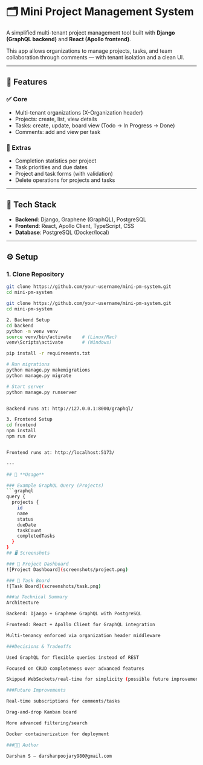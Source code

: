 # 🗂️ **Mini Project Management System**

A simplified multi-tenant project management tool built with **Django (GraphQL backend)** and **React (Apollo frontend)**.  

This app allows organizations to manage projects, tasks, and team collaboration through comments — with tenant isolation and a clean UI.  

---

## 📌 **Features**

### ✅ Core
- Multi-tenant organizations (X-Organization header)  
- Projects: create, list, view details  
- Tasks: create, update, board view (Todo → In Progress → Done)  
- Comments: add and view per task  

### 🎯 Extras
- Completion statistics per project  
- Task priorities and due dates  
- Project and task forms (with validation)  
- Delete operations for projects and tasks  

---

## 🚀 **Tech Stack**
- **Backend**: Django, Graphene (GraphQL), PostgreSQL  
- **Frontend**: React, Apollo Client, TypeScript, CSS  
- **Database**: PostgreSQL (Docker/local)  

---

## ⚙️ **Setup**

### 1. Clone Repository
```bash
git clone https://github.com/your-username/mini-pm-system.git
cd mini-pm-system

git clone https://github.com/your-username/mini-pm-system.git
cd mini-pm-system

2. Backend Setup
cd backend
python -m venv venv
source venv/bin/activate    # (Linux/Mac)
venv\Scripts\activate       # (Windows)

pip install -r requirements.txt

# Run migrations
python manage.py makemigrations
python manage.py migrate

# Start server
python manage.py runserver


Backend runs at: http://127.0.0.1:8000/graphql/

3. Frontend Setup
cd frontend
npm install
npm run dev


Frontend runs at: http://localhost:5173/

---

## 🔑 **Usage**

### Example GraphQL Query (Projects)
```graphql
query {
  projects {
    id
    name
    status
    dueDate
    taskCount
    completedTasks
  }
}
## 🖥️ Screenshots  

### 📌 Project Dashboard  
![Project Dashboard](screenshots/project.png)  

### 📌 Task Board  
![Task Board](screenshots/task.png)  

###📊 Technical Summary
Architecture

Backend: Django + Graphene GraphQL with PostgreSQL

Frontend: React + Apollo Client for GraphQL integration

Multi-tenancy enforced via organization header middleware

###Decisions & Tradeoffs

Used GraphQL for flexible queries instead of REST

Focused on CRUD completeness over advanced features

Skipped WebSockets/real-time for simplicity (possible future improvement)

###Future Improvements

Real-time subscriptions for comments/tasks

Drag-and-drop Kanban board

More advanced filtering/search

Docker containerization for deployment

###👨‍💻 Author

Darshan S – darshanpoojary980@gmail.com
